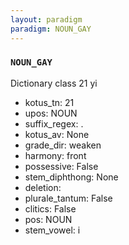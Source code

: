 ```yaml
---
layout: paradigm
paradigm: NOUN_GAY
---
```

### ` NOUN_GAY `

Dictionary class 21 yi
* kotus_tn: 21
* upos: NOUN
* suffix_regex: .
* kotus_av: None
* grade_dir: weaken
* harmony: front
* possessive: False
* stem_diphthong: None
* deletion: 
* plurale_tantum: False
* clitics: False
* pos: NOUN
* stem_vowel: i
